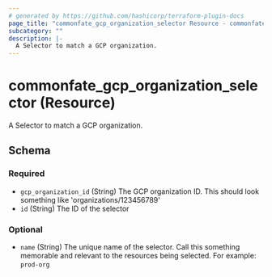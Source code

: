 ```yaml
---
# generated by https://github.com/hashicorp/terraform-plugin-docs
page_title: "commonfate_gcp_organization_selector Resource - commonfate"
subcategory: ""
description: |-
  A Selector to match a GCP organization.
---
```


# commonfate_gcp_organization_selector (Resource)

A Selector to match a GCP organization.



<!-- schema generated by tfplugindocs -->
## Schema

### Required

- `gcp_organization_id` (String) The GCP organization ID. This should look something like 'organizations/123456789'
- `id` (String) The ID of the selector

### Optional

- `name` (String) The unique name of the selector. Call this something memorable and relevant to the resources being selected. For example: `prod-org`


